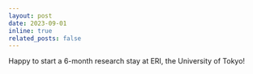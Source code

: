 ```yaml
---
layout: post
date: 2023-09-01
inline: true
related_posts: false
---
```


Happy to start a 6-month research stay at ERI, the University of Tokyo!

